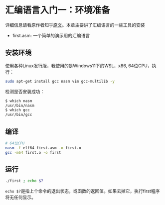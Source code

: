# 汇编语言入门一：环境准备

详细信息请看原作者知乎[原文](https://zhuanlan.zhihu.com/p/23618489)。本章主要讲了汇编语言的一些工具的安装

- first.asm: 一个简单的演示用的汇编语言

## 安装环境

使用各种Linux发行版，我使用的是Windows11下的WSL，x86, 64位CPU，执行：

```bash
sudo apt-get install gcc nasm vim gcc-multilib -y
```

检测是否安装成功：

```bash
$ which nasm
/usr/bin/nasm
$ which gcc
/usr/bin/gcc
```

## 编译

```bash
# 64位CPU
nasm -f elf64 first.asm -o first.o
gcc -m64 first.o -o first
```

## 运行

```bash
./first ; echo $?
```

```echo $?```是指上个命令的退出状态，或函数的返回值。如果去掉它，执行first程序将无任何显示。
